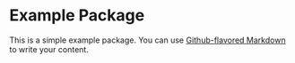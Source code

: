 # Example Package

This is a simple example package. You can use
[Github-flavored Markdown](https://guides.github.com/features/mastering-markdown/) to write your content.